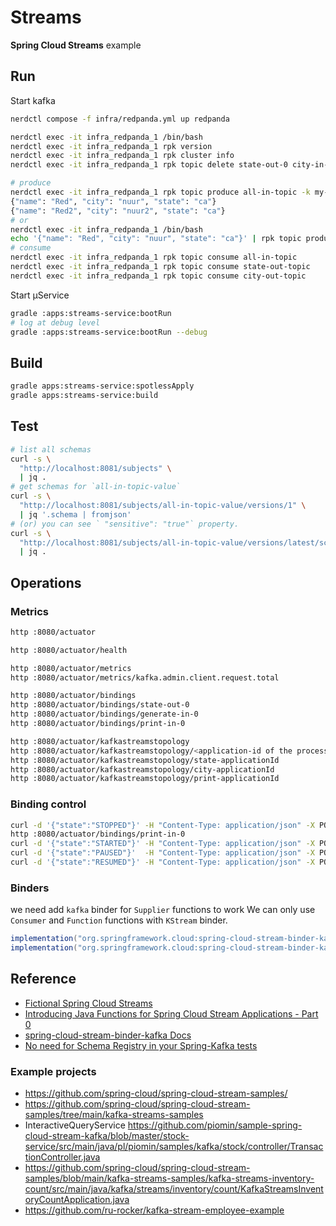 # Streams

**Spring Cloud Streams** example

## Run

Start kafka

```bash
nerdctl compose -f infra/redpanda.yml up redpanda

nerdctl exec -it infra_redpanda_1 /bin/bash
nerdctl exec -it infra_redpanda_1 rpk version
nerdctl exec -it infra_redpanda_1 rpk cluster info
nerdctl exec -it infra_redpanda_1 rpk topic delete state-out-0 city-in-0

# produce
nerdctl exec -it infra_redpanda_1 rpk topic produce all-in-topic -k my-key
{"name": "Red", "city": "nuur", "state": "ca"}
{"name": "Red2", "city": "nuur2", "state": "ca"}
# or
nerdctl exec -it infra_redpanda_1 /bin/bash
echo '{"name": "Red", "city": "nuur", "state": "ca"}' | rpk topic produce all-in-topic -k my-key
# consume
nerdctl exec -it infra_redpanda_1 rpk topic consume all-in-topic
nerdctl exec -it infra_redpanda_1 rpk topic consume state-out-topic
nerdctl exec -it infra_redpanda_1 rpk topic consume city-out-topic
```

Start µService 

```bash
gradle :apps:streams-service:bootRun
# log at debug level
gradle :apps:streams-service:bootRun --debug
```

## Build

```bash
gradle apps:streams-service:spotlessApply
gradle apps:streams-service:build
```

## Test

```bash
# list all schemas 
curl -s \
  "http://localhost:8081/subjects" \
  | jq .
# get schemas for `all-in-topic-value`
curl -s \
  "http://localhost:8081/subjects/all-in-topic-value/versions/1" \
  | jq '.schema | fromjson' 
# (or) you can see ` "sensitive": "true"` property.
curl -s \
  "http://localhost:8081/subjects/all-in-topic-value/versions/latest/schema" \
  | jq .
```

## Operations

### Metrics

```bash
http :8080/actuator

http :8080/actuator/health

http :8080/actuator/metrics
http :8080/actuator/metrics/kafka.admin.client.request.total

http :8080/actuator/bindings
http :8080/actuator/bindings/state-out-0
http :8080/actuator/bindings/generate-in-0
http :8080/actuator/bindings/print-in-0

http :8080/actuator/kafkastreamstopology
http :8080/actuator/kafkastreamstopology/<application-id of the processor>
http :8080/actuator/kafkastreamstopology/state-applicationId
http :8080/actuator/kafkastreamstopology/city-applicationId
http :8080/actuator/kafkastreamstopology/print-applicationId
````

### Binding control

```bash
curl -d '{"state":"STOPPED"}' -H "Content-Type: application/json" -X POST localhost:8080/actuator/bindings/print-in-0
http :8080/actuator/bindings/print-in-0
curl -d '{"state":"STARTED"}' -H "Content-Type: application/json" -X POST localhost:8080/actuator/bindings/print-in-0
curl -d '{"state":"PAUSED"}'  -H "Content-Type: application/json" -X POST localhost:8080/actuator/bindings/print-in-0
curl -d '{"state":"RESUMED"}' -H "Content-Type: application/json" -X POST localhost:8080/actuator/bindings/print-in-0
```

### Binders 
we need add `kafka` binder for `Supplier` functions to work
We can only use `Consumer` and `Function` functions with `KStream` binder.

```gradle
implementation("org.springframework.cloud:spring-cloud-stream-binder-kafka")
implementation("org.springframework.cloud:spring-cloud-stream-binder-kafka-streams")
 ```

## Reference
- [Fictional Spring Cloud Streams](https://github.com/spring-cloud/spring-cloud-stream/blob/main/docs/src/main/asciidoc/spring-cloud-stream.adoc#functions-with-multiple-input-and-output-arguments)
- [Introducing Java Functions for Spring Cloud Stream Applications - Part 0](https://spring.io/blog/2020/07/13/introducing-java-functions-for-spring-cloud-stream-applications-part-0)
- [spring-cloud-stream-binder-kafka Docs](https://cloud.spring.io/spring-cloud-static/spring-cloud-stream-binder-kafka/)
- [No need for Schema Registry in your Spring-Kafka tests](https://medium.com/@igorvlahek1/no-need-for-schema-registry-in-your-spring-kafka-tests-a5b81468a0e1)
### Example projects 
- https://github.com/spring-cloud/spring-cloud-stream-samples/
- https://github.com/spring-cloud/spring-cloud-stream-samples/tree/main/kafka-streams-samples
- InteractiveQueryService https://github.com/piomin/sample-spring-cloud-stream-kafka/blob/master/stock-service/src/main/java/pl/piomin/samples/kafka/stock/controller/TransactionController.java
- https://github.com/spring-cloud/spring-cloud-stream-samples/blob/main/kafka-streams-samples/kafka-streams-inventory-count/src/main/java/kafka/streams/inventory/count/KafkaStreamsInventoryCountApplication.java
- https://github.com/ru-rocker/kafka-stream-employee-example
